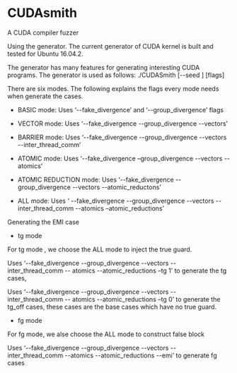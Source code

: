 # CUDAsmith
A CUDA compiler fuzzer

Using the generator. The current generator of CUDA kernel is built and tested for Ubuntu 16.04.2.

The generator has many features for generating interesting CUDA programs. The generator is used as follows:
./CUDASmith [--seed <seed>] [flags]
  
There are six modes. The following explains the flags every mode needs when generate the cases.

- BASIC mode: Uses ‘--fake_divergence’ and ‘--group_divergence’ flags

- VECTOR mode: Uses ‘--fake_divergence  --group_divergence --vectors’

- BARRIER	mode: Uses ‘--fake_divergence --group_divergence --vectors --inter_thread_comm’

- ATOMIC mode: Uses ‘--fake_divergence –group_divergence --vectors --atomics’

- ATOMIC REDUCTION mode: Uses ‘--fake_divergence --group_divergence --vectors --atomic_reductons’

- ALL mode: Uses ‘ --fake_divergence --group_divergence --vectors --inter_thread_comm --atomics –atomic_reductions’


Generating the EMI case

-	tg mode

For tg mode , we choose the ALL mode to inject the true guard.

Uses ‘--fake_divergence --group_divergence --vectors --inter_thread_comm -- atomics --atomic_reductions –tg 1’ to generate the tg cases,

Uses ‘--fake_divergence --group_divergence --vectors --inter_thread_comm -- atomics --atomic_reductions –tg 0’ to generate the tg_off cases, these cases are the base cases which have no true guard.


-	fg mode

For fg mode, we alse choose the ALL mode to construct false block

Uses ‘--fake_divergence --group_divergence --vectors --inter_thread_comm --atomics --atomic_reductions --emi’ to generate fg cases
